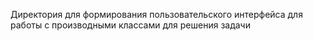 Директория для формирования пользовательского интерфейса для работы с производными классами для решения задачи